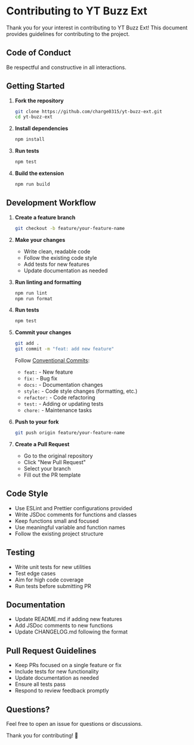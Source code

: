 # Contributing to YT Buzz Ext

Thank you for your interest in contributing to YT Buzz Ext! This document provides guidelines for contributing to the project.

## Code of Conduct

Be respectful and constructive in all interactions.

## Getting Started

1. **Fork the repository**
   ```bash
   git clone https://github.com/charge0315/yt-buzz-ext.git
   cd yt-buzz-ext
   ```

2. **Install dependencies**
   ```bash
   npm install
   ```

3. **Run tests**
   ```bash
   npm test
   ```

4. **Build the extension**
   ```bash
   npm run build
   ```

## Development Workflow

1. **Create a feature branch**
   ```bash
   git checkout -b feature/your-feature-name
   ```

2. **Make your changes**
   - Write clean, readable code
   - Follow the existing code style
   - Add tests for new features
   - Update documentation as needed

3. **Run linting and formatting**
   ```bash
   npm run lint
   npm run format
   ```

4. **Run tests**
   ```bash
   npm test
   ```

5. **Commit your changes**
   ```bash
   git add .
   git commit -m "feat: add new feature"
   ```

   Follow [Conventional Commits](https://www.conventionalcommits.org/):
   - `feat:` - New feature
   - `fix:` - Bug fix
   - `docs:` - Documentation changes
   - `style:` - Code style changes (formatting, etc.)
   - `refactor:` - Code refactoring
   - `test:` - Adding or updating tests
   - `chore:` - Maintenance tasks

6. **Push to your fork**
   ```bash
   git push origin feature/your-feature-name
   ```

7. **Create a Pull Request**
   - Go to the original repository
   - Click "New Pull Request"
   - Select your branch
   - Fill out the PR template

## Code Style

- Use ESLint and Prettier configurations provided
- Write JSDoc comments for functions and classes
- Keep functions small and focused
- Use meaningful variable and function names
- Follow the existing project structure

## Testing

- Write unit tests for new utilities
- Test edge cases
- Aim for high code coverage
- Run tests before submitting PR

## Documentation

- Update README.md if adding new features
- Add JSDoc comments to new functions
- Update CHANGELOG.md following the format

## Pull Request Guidelines

- Keep PRs focused on a single feature or fix
- Include tests for new functionality
- Update documentation as needed
- Ensure all tests pass
- Respond to review feedback promptly

## Questions?

Feel free to open an issue for questions or discussions.

Thank you for contributing! 🎉
